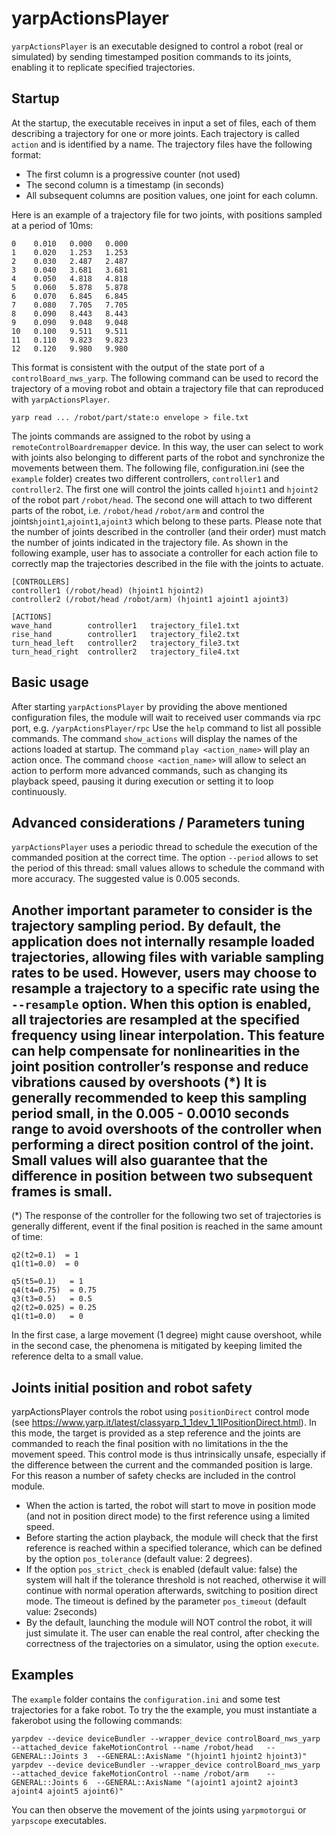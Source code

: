 # yarpActionsPlayer

`yarpActionsPlayer` is an executable designed to control a robot (real or simulated) by sending timestamped position commands to its joints, enabling it to replicate specified trajectories.

## Startup
At the startup, the executable receives in input a set of files, each of them describing a trajectory for one or more joints. Each trajectory is called `action` and is identified by a name.
The trajectory files have the following format:
- The first column is a progressive counter (not used)
- The second column is a timestamp (in seconds)
- All subsequent columns are position values, one joint for each column.

Here is an example of a trajectory file for two joints, with positions sampled at a period of 10ms:
```
0    0.010   0.000   0.000
1    0.020   1.253   1.253
2    0.030   2.487   2.487
3    0.040   3.681   3.681
4    0.050   4.818   4.818
5    0.060   5.878   5.878
6    0.070   6.845   6.845
7    0.080   7.705   7.705
8    0.090   8.443   8.443
9    0.090   9.048   9.048
10   0.100   9.511   9.511
11   0.110   9.823   9.823
12   0.120   9.980   9.980
```
This format is consistent with the output of the state port of a `controlBoard_nws_yarp`. 
The following command can be used to record the trajectory of a moving robot and obtain a trajectory file that can reproduced with `yarpActionsPlayer`.
```
yarp read ... /robot/part/state:o envelope > file.txt
```
The joints commands are assigned to the robot by using a `remoteControlBoardremapper` device. In this way, the user can select to work with joints also belonging to different parts of the robot and synchronize the movements between them.
The following file, configuration.ini (see the `example` folder) creates two different controllers, `controller1` and `controller2`. The first one will control the joints called `hjoint1` and `hjoint2` of the robot part `/robot/head`.
The second one will attach to two different parts of the robot, i.e. `/robot/head` `/robot/arm` and control the joints`hjoint1`,`ajoint1`,`ajoint3` which belong to these parts.
Please note that the number of joints described in the controller (and their order) must match the number of joints indicated in the trajectory file.
As shown in the following example, user has to associate a controller for each action file to correctly map the trajectories described in the file with the joints to actuate. 
```
[CONTROLLERS]
controller1 (/robot/head) (hjoint1 hjoint2)
controller2 (/robot/head /robot/arm) (hjoint1 ajoint1 ajoint3)

[ACTIONS]
wave_hand        controller1   trajectory_file1.txt
rise_hand        controller1   trajectory_file2.txt
turn_head_left   controller2   trajectory_file3.txt
turn_head_right  controller2   trajectory_file4.txt
```
## Basic usage

After starting `yarpActionsPlayer` by providing the above mentioned configuration files, the module will wait to received user commands via rpc port, e.g. `/yarpActionsPlayer/rpc`
Use the `help` command to list all possible commands. The command `show_actions` will display the names of the actions loaded at startup.
The command `play <action_name>` will play an action once. The command `choose <action_name>` will allow to select an action to perform more advanced commands, such as changing its playback speed, pausing it during execution or setting it to loop continuously.

## Advanced considerations / Parameters tuning

`yarpActionsPlayer` uses a periodic thread to schedule the execution of the commanded position at the correct time. The option `--period` allows to set the period of this thread: small values allows to schedule the command with more accuracy. The suggested value is 0.005 seconds.

Another important parameter to consider is the trajectory sampling period. By default, the application does not internally resample loaded trajectories, allowing files with variable sampling rates to be used. However, users may choose to resample a trajectory to a specific rate using the `--resample` option.
When this option is enabled, all trajectories are resampled at the specified frequency using linear interpolation. This feature can help compensate for nonlinearities in the joint position controller’s response and reduce vibrations caused by overshoots (*)
It is generally recommended to keep this sampling period small, in the 0.005 - 0.0010 seconds range to avoid overshoots of the controller when performing a direct position control of the joint. Small values will also guarantee that the difference in position between two subsequent frames is small.
---
(*) The response of the controller for the following two set of trajectories is generally different, event if the final position is reached in the same amount of time: 
```
q2(t2=0.1)  = 1
q1(t1=0.0)  = 0
```
```
q5(t5=0.1)   = 1
q4(t4=0.75)  = 0.75
q3(t3=0.5)   = 0.5
q2(t2=0.025) = 0.25
q1(t1=0.0)   = 0
```
In the first case, a large movement (1 degree) might cause overshoot, while in the second case, the phenomena is mitigated by keeping limited the reference delta to a small value.

## Joints initial position and robot safety

yarpActionsPlayer controls the robot using `positionDirect` control mode (see https://www.yarp.it/latest/classyarp_1_1dev_1_1IPositionDirect.html). In this mode, the target is provided as a step reference and the joints are commanded to reach the final position with no limitations in the the movement speed. This control mode is thus intrinsically unsafe, especially if the difference between the current and the commanded position is large. For this reason a number of safety checks are included in the control module.
- When the action is tarted, the robot will start to move in position mode (and not in position direct mode) to the first reference using a limited speed.
- Before starting the action playback, the module will check that the first reference is reached within a specified tolerance, which can be defined by the option `pos_tolerance` (default value: 2 degrees).
- If the option `pos_strict_check` is enabled (default value: false) the system will halt if the tolerance threshold is not reached, otherwise it will continue with normal operation afterwards, switching to position direct mode. The timeout is defined by the parameter `pos_timeout` (default value: 2seconds)
- By the default, launching the module will NOT control the robot, it will just simulate it. The user can enable the real control, after checking the correctness of the trajectories on a simulator, using the option `execute`.

## Examples

The `example` folder contains the `configuration.ini` and some test trajectories for a fake robot.
To try the the example, you must instantiate a fakerobot using the following commands:
```
yarpdev --device deviceBundler --wrapper_device controlBoard_nws_yarp --attached_device fakeMotionControl --name /robot/head   --GENERAL::Joints 3  --GENERAL::AxisName "(hjoint1 hjoint2 hjoint3)"
yarpdev --device deviceBundler --wrapper_device controlBoard_nws_yarp --attached_device fakeMotionControl --name /robot/arm    --GENERAL::Joints 6  --GENERAL::AxisName "(ajoint1 ajoint2 ajoint3 ajoint4 ajoint5 ajoint6)"
```
You can then observe the movement of the joints using `yarpmotorgui` or `yarpscope` executables.
